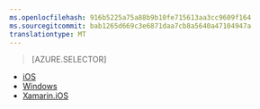 ```yaml
---
ms.openlocfilehash: 916b5225a75a88b9b10fe715613aa3cc9609f164
ms.sourcegitcommit: bab1265d669c3e6871daa7cb8a5640a47104947a
translationtype: MT
---
```

> [AZURE.SELECTOR]
- [iOS](../articles/app-service-mobile-dotnet-backend-ios-get-started-push-preview.md)
- [Windows](../articles/app-service-mobile-dotnet-backend-windows-store-dotnet-get-started-push-preview.md)
- [Xamarin.iOS](../articles/app-service-mobile-dotnet-backend-xamarin-ios-get-started-push-preview.md)

